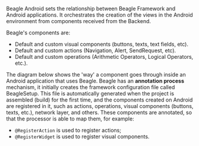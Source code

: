 Beagle Android sets the relationship between Beagle Framework and Android applications. 
It orchestrates the creation of the views in the Android environment from components received from the Backend.

Beagle's components are: 

* Default and custom visual components (buttons, texts, text fields, etc).
* Default and custom actions (Navigation, Alert, SendRequest, etc).
* Default and custom operations (Arithmetic Operators, Logical Operators, etc.).

The diagram below shows the 'way' a component goes through inside an Android application that uses Beagle.
Beagle has an **annotation process** mechanism, it initially creates the framework configuration file called BeagleSetup. This file is automatically generated when the project is assembled (build) for the first time, and the components created on Android are registered in it, such as actions, operations, visual components (buttons, texts, etc.), network layer, and others.
These components are annotated, so that the processor is able to map them, for example:
-  `@RegisterAction` is used to register actions;
-  `@RegisterWidget` is used to register visual components.
